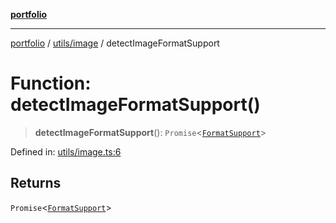 [**portfolio**](../../../README.md)

***

[portfolio](../../../modules.md) / [utils/image](../README.md) / detectImageFormatSupport

# Function: detectImageFormatSupport()

> **detectImageFormatSupport**(): `Promise`\<[`FormatSupport`](../interfaces/FormatSupport.md)\>

Defined in: [utils/image.ts:6](https://github.com/tnorlund/Portfolio/blob/63c49938f962827925da93dffd20d392d3c7887d/portfolio/utils/image.ts#L6)

## Returns

`Promise`\<[`FormatSupport`](../interfaces/FormatSupport.md)\>
